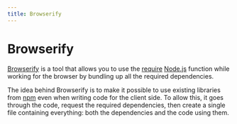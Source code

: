 ```yaml
---
title: Browserify
---
```


# Browserify

[Browserify](http://browserify.org/) is a tool that allows you to use the [require](https://nodejs.org/api/modules.html) [Node.js](/_glossary/NODEJS.md) function while working for the browser by bundling up all the required dependencies. 

The idea behind Browserify is to make it possible to use existing libraries from [npm](/_glossary/NPM.md) even when writing code for the client side. To allow this, it goes through the code, request the required dependencies, then create a single file containing everything: both the dependencies and the code using them.
